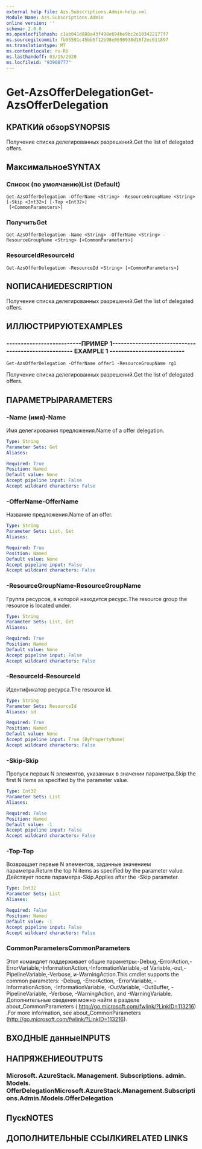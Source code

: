 ```yaml
---
external help file: Azs.Subscriptions.Admin-help.xml
Module Name: Azs.Subscriptions.Admin
online version: ''
schema: 2.0.0
ms.openlocfilehash: c1ab041d888a43f498e694be9bc2e103422177f7
ms.sourcegitcommit: fb95591c45bb5f12b98e0690938d18f2ec611897
ms.translationtype: MT
ms.contentlocale: ru-RU
ms.lasthandoff: 03/15/2020
ms.locfileid: "93908777"
---
```

# <span data-ttu-id="ffd15-101">Get-AzsOfferDelegation</span><span class="sxs-lookup"><span data-stu-id="ffd15-101">Get-AzsOfferDelegation</span></span>

## <span data-ttu-id="ffd15-102">КРАТКИй обзор</span><span class="sxs-lookup"><span data-stu-id="ffd15-102">SYNOPSIS</span></span>
<span data-ttu-id="ffd15-103">Получение списка делегированных разрешений.</span><span class="sxs-lookup"><span data-stu-id="ffd15-103">Get the list of delegated offers.</span></span>

## <span data-ttu-id="ffd15-104">Максимальное</span><span class="sxs-lookup"><span data-stu-id="ffd15-104">SYNTAX</span></span>

### <span data-ttu-id="ffd15-105">Список (по умолчанию)</span><span class="sxs-lookup"><span data-stu-id="ffd15-105">List (Default)</span></span>
```
Get-AzsOfferDelegation -OfferName <String> -ResourceGroupName <String> [-Skip <Int32>] [-Top <Int32>]
 [<CommonParameters>]
```

### <span data-ttu-id="ffd15-106">Получить</span><span class="sxs-lookup"><span data-stu-id="ffd15-106">Get</span></span>
```
Get-AzsOfferDelegation -Name <String> -OfferName <String> -ResourceGroupName <String> [<CommonParameters>]
```

### <span data-ttu-id="ffd15-107">ResourceId</span><span class="sxs-lookup"><span data-stu-id="ffd15-107">ResourceId</span></span>
```
Get-AzsOfferDelegation -ResourceId <String> [<CommonParameters>]
```

## <span data-ttu-id="ffd15-108">NОПИСАНИЕ</span><span class="sxs-lookup"><span data-stu-id="ffd15-108">DESCRIPTION</span></span>
<span data-ttu-id="ffd15-109">Получение списка делегированных разрешений.</span><span class="sxs-lookup"><span data-stu-id="ffd15-109">Get the list of delegated offers.</span></span>

## <span data-ttu-id="ffd15-110">ИЛЛЮСТРИРУЮТ</span><span class="sxs-lookup"><span data-stu-id="ffd15-110">EXAMPLES</span></span>

### <span data-ttu-id="ffd15-111">--------------------------ПРИМЕР 1--------------------------</span><span class="sxs-lookup"><span data-stu-id="ffd15-111">-------------------------- EXAMPLE 1 --------------------------</span></span>
```
Get-AzsOfferDelegation -OfferName offer1 -ResourceGroupName rg1
```

<span data-ttu-id="ffd15-112">Получение списка делегированных разрешений.</span><span class="sxs-lookup"><span data-stu-id="ffd15-112">Get the list of delegated offers.</span></span>

## <span data-ttu-id="ffd15-113">ПАРАМЕТРЫ</span><span class="sxs-lookup"><span data-stu-id="ffd15-113">PARAMETERS</span></span>

### <span data-ttu-id="ffd15-114">-Name (имя)</span><span class="sxs-lookup"><span data-stu-id="ffd15-114">-Name</span></span>
<span data-ttu-id="ffd15-115">Имя делегирования предложения.</span><span class="sxs-lookup"><span data-stu-id="ffd15-115">Name of a offer delegation.</span></span>

```yaml
Type: String
Parameter Sets: Get
Aliases:

Required: True
Position: Named
Default value: None
Accept pipeline input: False
Accept wildcard characters: False
```

### <span data-ttu-id="ffd15-116">-OfferName</span><span class="sxs-lookup"><span data-stu-id="ffd15-116">-OfferName</span></span>
<span data-ttu-id="ffd15-117">Название предложения.</span><span class="sxs-lookup"><span data-stu-id="ffd15-117">Name of an offer.</span></span>

```yaml
Type: String
Parameter Sets: List, Get
Aliases:

Required: True
Position: Named
Default value: None
Accept pipeline input: False
Accept wildcard characters: False
```

### <span data-ttu-id="ffd15-118">-ResourceGroupName</span><span class="sxs-lookup"><span data-stu-id="ffd15-118">-ResourceGroupName</span></span>
<span data-ttu-id="ffd15-119">Группа ресурсов, в которой находится ресурс.</span><span class="sxs-lookup"><span data-stu-id="ffd15-119">The resource group the resource is located under.</span></span>

```yaml
Type: String
Parameter Sets: List, Get
Aliases:

Required: True
Position: Named
Default value: None
Accept pipeline input: False
Accept wildcard characters: False
```

### <span data-ttu-id="ffd15-120">-ResourceId</span><span class="sxs-lookup"><span data-stu-id="ffd15-120">-ResourceId</span></span>
<span data-ttu-id="ffd15-121">Идентификатор ресурса.</span><span class="sxs-lookup"><span data-stu-id="ffd15-121">The resource id.</span></span>

```yaml
Type: String
Parameter Sets: ResourceId
Aliases: id

Required: True
Position: Named
Default value: None
Accept pipeline input: True (ByPropertyName)
Accept wildcard characters: False
```

### <span data-ttu-id="ffd15-122">-Skip</span><span class="sxs-lookup"><span data-stu-id="ffd15-122">-Skip</span></span>
<span data-ttu-id="ffd15-123">Пропуск первых N элементов, указанных в значении параметра.</span><span class="sxs-lookup"><span data-stu-id="ffd15-123">Skip the first N items as specified by the parameter value.</span></span>

```yaml
Type: Int32
Parameter Sets: List
Aliases:

Required: False
Position: Named
Default value: -1
Accept pipeline input: False
Accept wildcard characters: False
```

### <span data-ttu-id="ffd15-124">-Top</span><span class="sxs-lookup"><span data-stu-id="ffd15-124">-Top</span></span>
<span data-ttu-id="ffd15-125">Возвращает первые N элементов, заданные значением параметра.</span><span class="sxs-lookup"><span data-stu-id="ffd15-125">Return the top N items as specified by the parameter value.</span></span>
<span data-ttu-id="ffd15-126">Действует после параметра-Skip.</span><span class="sxs-lookup"><span data-stu-id="ffd15-126">Applies after the -Skip parameter.</span></span>

```yaml
Type: Int32
Parameter Sets: List
Aliases:

Required: False
Position: Named
Default value: -1
Accept pipeline input: False
Accept wildcard characters: False
```

### <span data-ttu-id="ffd15-127">CommonParameters</span><span class="sxs-lookup"><span data-stu-id="ffd15-127">CommonParameters</span></span>
<span data-ttu-id="ffd15-128">Этот командлет поддерживает общие параметры:-Debug,-ErrorAction,-ErrorVariable,-InformationAction,-InformationVariable,-of Variable,-out,-PipelineVariable,-Verbose, и-WarningAction.</span><span class="sxs-lookup"><span data-stu-id="ffd15-128">This cmdlet supports the common parameters: -Debug, -ErrorAction, -ErrorVariable, -InformationAction, -InformationVariable, -OutVariable, -OutBuffer, -PipelineVariable, -Verbose, -WarningAction, and -WarningVariable.</span></span> <span data-ttu-id="ffd15-129">Дополнительные сведения можно найти в разделе about_CommonParameters ( http://go.microsoft.com/fwlink/?LinkID=113216) .</span><span class="sxs-lookup"><span data-stu-id="ffd15-129">For more information, see about_CommonParameters (http://go.microsoft.com/fwlink/?LinkID=113216).</span></span>

## <span data-ttu-id="ffd15-130">ВХОДНЫЕ данные</span><span class="sxs-lookup"><span data-stu-id="ffd15-130">INPUTS</span></span>

## <span data-ttu-id="ffd15-131">НАПРЯЖЕНИЕ</span><span class="sxs-lookup"><span data-stu-id="ffd15-131">OUTPUTS</span></span>

### <span data-ttu-id="ffd15-132">Microsoft. AzureStack. Management. Subscriptions. admin. Models. OfferDelegation</span><span class="sxs-lookup"><span data-stu-id="ffd15-132">Microsoft.AzureStack.Management.Subscriptions.Admin.Models.OfferDelegation</span></span>

## <span data-ttu-id="ffd15-133">Пуск</span><span class="sxs-lookup"><span data-stu-id="ffd15-133">NOTES</span></span>

## <span data-ttu-id="ffd15-134">ДОПОЛНИТЕЛЬНЫЕ ССЫЛКИ</span><span class="sxs-lookup"><span data-stu-id="ffd15-134">RELATED LINKS</span></span>

